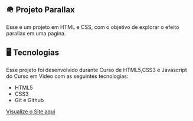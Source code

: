 ## 🪖 Projeto Parallax
Esse é um projeto em HTML e CSS, com o objetivo de explorar o efeito parallax em uma pagina.
## 🖥️ Tecnologias
Esse projeto foi desenvolvido durante Curso de HTML5,CSS3 e Javascript do Curso em Video com as seguintes tecnologias:

- HTML5
- CSS3
- Git e Github

<a href="https://brunosts94.github.io/MeuPortifolio/proj-parallax/index.html" target="_blank"> Visualize o Site aqui
